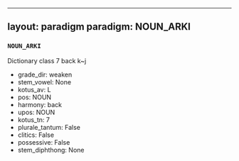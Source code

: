 
---
layout: paradigm
paradigm: NOUN_ARKI
---
### ` NOUN_ARKI `

Dictionary class 7 back k~j
* grade_dir: weaken
* stem_vowel: None
* kotus_av: L
* pos: NOUN
* harmony: back
* upos: NOUN
* kotus_tn: 7
* plurale_tantum: False
* clitics: False
* possessive: False
* stem_diphthong: None
